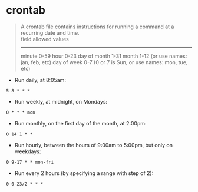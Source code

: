 # crontab

> A crontab file contains instructions for running a command at a recurring date and time.  
> field         allowed values
> -----         --------------
> minute        0-59
> hour          0-23
> day of month  1-31
> month         1-12 (or use names: jan, feb, etc)
> day of week   0-7 (0 or 7 is Sun, or use names: mon, tue, etc)

- Run daily, at 8:05am:

`5 8 * * *`

- Run weekly, at midnight, on Mondays:

`0 * * * mon`

- Run monthly, on the first day of the month, at 2:00pm:

`0 14 1 * *`

- Run hourly, between the hours of 9:00am to 5:00pm, but only on weekdays:

`0 9-17 * * mon-fri`

- Run every 2 hours (by specifying a range with step of 2):

`0 0-23/2 * * *`

